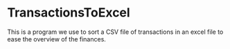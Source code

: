 # TransactionsToExcel
This is a program we use to sort a CSV file of transactions in an excel file to ease the overview of the finances.
